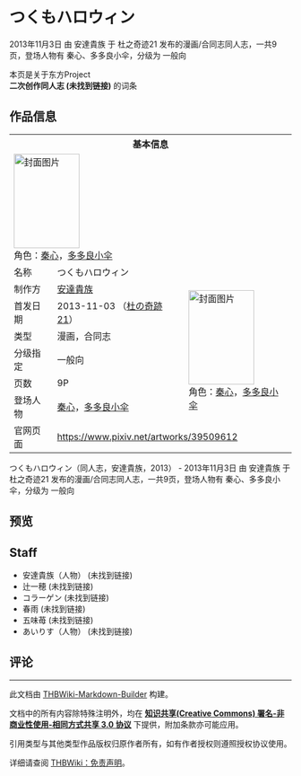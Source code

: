 # つくもハロウィン

<!-- source html: G:\repos\THBWiki-Markdown-Builder\THBWikiMarkdown\Temp\main\8\88\ns0%3A%E3%81%A4%E3%81%8F%E3%82%82%E3%83%8F%E3%83%AD%E3%82%A6%E3%82%A3%E3%83%B3.html -->

2013年11月3日 由 安達貴族 于 杜之奇迹21 发布的漫画/合同志同人志，一共9页，登场人物有 秦心、多多良小伞，分级为 一般向

本页是关于东方Project  
 **二次创作同人志 (未找到链接)** 的词条

## 作品信息

<table><tbody><tr><th colspan="3">基本信息</th></tr><tr><td class="cover-artwork-mobile" colspan="2"><a href="./文件-つくもハロウィン封面.jpg.md" class="image" title="封面图片"><img alt="封面图片" src="https://upload.thwiki.cc/thumb/d/d2/%E3%81%A4%E3%81%8F%E3%82%82%E3%83%8F%E3%83%AD%E3%82%A6%E3%82%A3%E3%83%B3%E5%B0%81%E9%9D%A2.jpg/117px-%E3%81%A4%E3%81%8F%E3%82%82%E3%83%8F%E3%83%AD%E3%82%A6%E3%82%A3%E3%83%B3%E5%B0%81%E9%9D%A2.jpg" decoding="async" loading="lazy" width="117" height="168" srcset="https://upload.thwiki.cc/thumb/d/d2/%E3%81%A4%E3%81%8F%E3%82%82%E3%83%8F%E3%83%AD%E3%82%A6%E3%82%A3%E3%83%B3%E5%B0%81%E9%9D%A2.jpg/175px-%E3%81%A4%E3%81%8F%E3%82%82%E3%83%8F%E3%83%AD%E3%82%A6%E3%82%A3%E3%83%B3%E5%B0%81%E9%9D%A2.jpg 1.5x, https://upload.thwiki.cc/thumb/d/d2/%E3%81%A4%E3%81%8F%E3%82%82%E3%83%8F%E3%83%AD%E3%82%A6%E3%82%A3%E3%83%B3%E5%B0%81%E9%9D%A2.jpg/233px-%E3%81%A4%E3%81%8F%E3%82%82%E3%83%8F%E3%83%AD%E3%82%A6%E3%82%A3%E3%83%B3%E5%B0%81%E9%9D%A2.jpg 2x" data-file-width="695" data-file-height="1000"></a><div class="cover-char">角色：<a href="./秦心.md" title="秦心">秦心</a>，<a href="./多多良小伞.md" title="多多良小伞">多多良小伞</a></div></td>
</tr><tr><td class="label">名称</td><td colspan="2"> つくもハロウィン </td></tr><tr><td class="label">制作方</td><td><a href="./安達貴族.md" title="安達貴族">安達貴族</a></td><td class="cover-artwork" rowspan="6" style="min-width:168px;"><a href="./文件-つくもハロウィン封面.jpg.md" class="image" title="封面图片"><img alt="封面图片" src="https://upload.thwiki.cc/thumb/d/d2/%E3%81%A4%E3%81%8F%E3%82%82%E3%83%8F%E3%83%AD%E3%82%A6%E3%82%A3%E3%83%B3%E5%B0%81%E9%9D%A2.jpg/117px-%E3%81%A4%E3%81%8F%E3%82%82%E3%83%8F%E3%83%AD%E3%82%A6%E3%82%A3%E3%83%B3%E5%B0%81%E9%9D%A2.jpg" decoding="async" loading="lazy" width="117" height="168" srcset="https://upload.thwiki.cc/thumb/d/d2/%E3%81%A4%E3%81%8F%E3%82%82%E3%83%8F%E3%83%AD%E3%82%A6%E3%82%A3%E3%83%B3%E5%B0%81%E9%9D%A2.jpg/175px-%E3%81%A4%E3%81%8F%E3%82%82%E3%83%8F%E3%83%AD%E3%82%A6%E3%82%A3%E3%83%B3%E5%B0%81%E9%9D%A2.jpg 1.5x, https://upload.thwiki.cc/thumb/d/d2/%E3%81%A4%E3%81%8F%E3%82%82%E3%83%8F%E3%83%AD%E3%82%A6%E3%82%A3%E3%83%B3%E5%B0%81%E9%9D%A2.jpg/233px-%E3%81%A4%E3%81%8F%E3%82%82%E3%83%8F%E3%83%AD%E3%82%A6%E3%82%A3%E3%83%B3%E5%B0%81%E9%9D%A2.jpg 2x" data-file-width="695" data-file-height="1000"></a><div class="cover-char">角色：<a href="./秦心.md" title="秦心">秦心</a>，<a href="./多多良小伞.md" title="多多良小伞">多多良小伞</a></div></td>
</tr><tr><td class="label">首发日期</td><td>2013-11-03&#160;（<a href="/展会作品列表?e=%E6%9D%9C%E4%B9%8B%E5%A5%87%E8%BF%B9%2321">杜の奇跡21</a>）</td></tr><tr><td class="label">类型</td><td>漫画，合同志</td></tr><tr><td class="label">分级指定</td><td>一般向</td></tr><tr><td class="label">页数</td><td>9P</td></tr><tr><td class="label">登场人物</td><td><a href="./秦心.md" title="秦心">秦心</a>，<a href="./多多良小伞.md" title="多多良小伞">多多良小伞</a></td></tr>
<tr><td class="label">官网页面</td><td colspan="2"><a rel="nofollow" class="external free" href="https://www.pixiv.net/artworks/39509612">https://www.pixiv.net/artworks/39509612</a></td></tr></tbody></table>

つくもハロウィン（同人志，安達貴族，2013） - 2013年11月3日 由 安達貴族 于 杜之奇迹21 发布的漫画/合同志同人志，一共9页，登场人物有 秦心、多多良小伞，分级为 一般向

## 预览

## Staff
- 安達貴族（人物） (未找到链接)
- 辻一穂 (未找到链接)
- コラーゲン (未找到链接)
- 春雨 (未找到链接)
- 五味苺 (未找到链接)
- あいりす（人物） (未找到链接)


## 评论




---

此文档由 [THBWiki-Markdown-Builder](https://github.com/Delsin-Yu/THBWiki-Markdown-Builder) 构建。

文档中的所有内容除特殊注明外，均在 [**知识共享(Creative Commons) 署名-非商业性使用-相同方式共享 3.0 协议**](https://creativecommons.org/licenses/by-sa/3.0/deed.zh-hans) 下提供，附加条款亦可能应用。

引用类型与其他类型作品版权归原作者所有，如有作者授权则遵照授权协议使用。

详细请查阅 [THBWiki：免责声明](https://thbwiki.cc/THBWiki:%E5%85%8D%E8%B4%A3%E5%A3%B0%E6%98%8E)。

